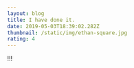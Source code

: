```yaml
---
layout: blog
title: I have done it.
date: 2019-05-03T18:39:02.282Z
thumbnail: /static/img/ethan-square.jpg
rating: 4
---
```

!!!
